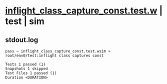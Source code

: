 # [inflight_class_capture_const.test.w](../../../../../tests/valid/inflight_class_capture_const.test.w) | test | sim

## stdout.log
```log
pass ─ inflight_class_capture_const.test.wsim » root/env0/test:inflight class captures const

Tests 1 passed (1)
Snapshots 1 skipped
Test Files 1 passed (1)
Duration <DURATION>
```

